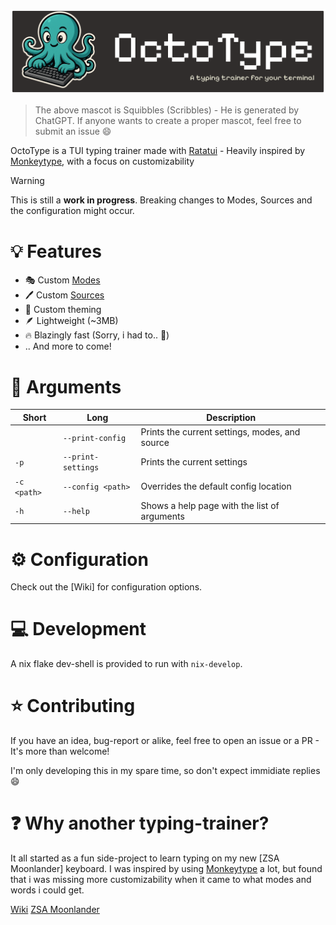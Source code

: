 ![Header](./assets/github-header-banner.png)

> The above mascot is Squibbles (Scribbles) - He is generated by ChatGPT. If
> anyone wants to create a proper mascot, feel free to submit an issue 😄

OctoType is a TUI typing trainer made with [Ratatui] - Heavily inspired by
[Monkeytype], with a focus on customizability

> [!WARNING]
>
> This is still a **work in progress**. Breaking changes to Modes, Sources and
> the configuration might occur.

# 💡 Features

- 🎭 Custom [Modes](https://github.com/mahlquistj/octotype/wiki/Modes)
- 🖊️ Custom [Sources](https://github.com/mahlquistj/octotype/wiki/Sources)
- 🎨 Custom theming
- 🪶 Lightweight (~3MB)
- 🔥 Blazingly fast (Sorry, i had to.. 🦀)
- .. And more to come!

# 🔖 Arguments

| Short       | Long               | Description                                    |
| ----------- | ------------------ | ---------------------------------------------- |
|             | `--print-config`   | Prints the current settings, modes, and source |
| `-p`        | `--print-settings` | Prints the current settings                    |
| `-c <path>` | `--config <path>`  | Overrides the default config location          |
| `-h`        | `--help`           | Shows a help page with the list of arguments   |

# ⚙️ Configuration

Check out the [Wiki] for configuration options.

# 💻 Development

A nix flake dev-shell is provided to run with `nix-develop`.

# ⭐ Contributing

If you have an idea, bug-report or alike, feel free to open an issue or a PR -
It's more than welcome!

I'm only developing this in my spare time, so don't expect immidiate replies 😄

# ❓ Why another typing-trainer?

It all started as a fun side-project to learn typing on my new [ZSA Moonlander]
keyboard. I was inspired by using [Monkeytype] a lot, but found that i was
missing more customizability when it came to what modes and words i could get.

<!-- LINKS -->

[Monkeytype]: https://monkeytype.com/
[Ratatui]: https://ratatui.rs/

[Wiki](https://github.com/mahlquistj/octotype/wiki/Configuration)
[ZSA Moonlander](https://www.zsa.io/moonlander)
